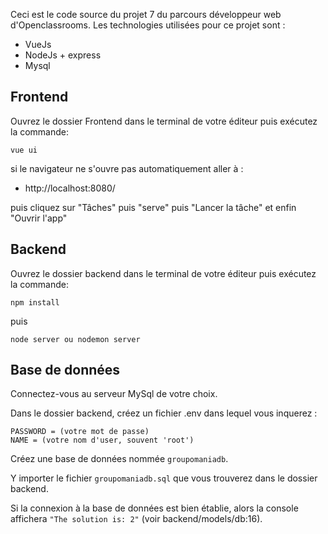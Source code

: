 Ceci est le code source du projet 7 du parcours développeur web d'Openclassrooms.
Les technologies utilisées pour ce projet sont :

-   VueJs
-   NodeJs + express
-   Mysql

## Frontend

Ouvrez le dossier Frontend dans le terminal de votre éditeur puis exécutez la commande:

    vue ui

si le navigateur ne s'ouvre pas automatiquement aller à :

-   http://localhost:8080/

puis cliquez sur "Tâches" puis "serve" puis "Lancer la tâche" et enfin "Ouvrir l'app"

## Backend

Ouvrez le dossier backend dans le terminal de votre éditeur puis exécutez la commande:

    npm install

puis

    node server ou nodemon server

## Base de données

Connectez-vous au serveur MySql de votre choix.

Dans le dossier backend, créez un fichier .env dans lequel vous inquerez :

    PASSWORD = (votre mot de passe)
    NAME = (votre nom d'user, souvent 'root')

Créez une base de données nommée `groupomaniadb`.

Y importer le fichier `groupomaniadb.sql` que vous trouverez dans le dossier backend.

Si la connexion à la base de données est bien établie, alors la console affichera `"The solution is: 2"` (voir backend/models/db:16).
